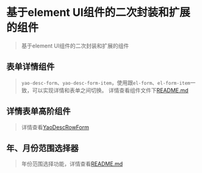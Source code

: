 # 基于element UI组件的二次封装和扩展的组件

> 基于element UI组件的二次封装和扩展的组件

## 表单详情组件

> `yao-desc-form`、`yao-desc-form-item`，使用跟`el-form`、`el-form-item`一致，可以实现详情和表单之间切换。
> 详情查看组件文件下[README.md](src/components/YaoDescForm/README.md)

## 详情表单高阶组件

> 详情查看[YaoDescRowForm](src/components/YaoDescForm/README.md)

## 年、月份范围选择器

> 年份范围选择功能，详情查看[README.md](src/components/YaoYearRange/README.md)
